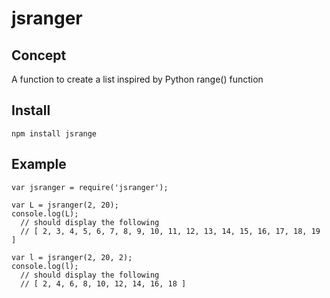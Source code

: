 # jsranger
## Concept
A function to create a list inspired by Python range() function

## Install
```npm install jsrange```

## Example
```
var jsranger = require('jsranger');

var L = jsranger(2, 20);
console.log(L);
  // should display the following
  // [ 2, 3, 4, 5, 6, 7, 8, 9, 10, 11, 12, 13, 14, 15, 16, 17, 18, 19 ]

var l = jsranger(2, 20, 2);
console.log(l);
  // should display the following
  // [ 2, 4, 6, 8, 10, 12, 14, 16, 18 ]
```
